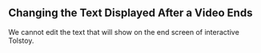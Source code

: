 ## Changing the Text Displayed After a Video Ends

We cannot edit the text that will show on the end screen of interactive Tolstoy.
